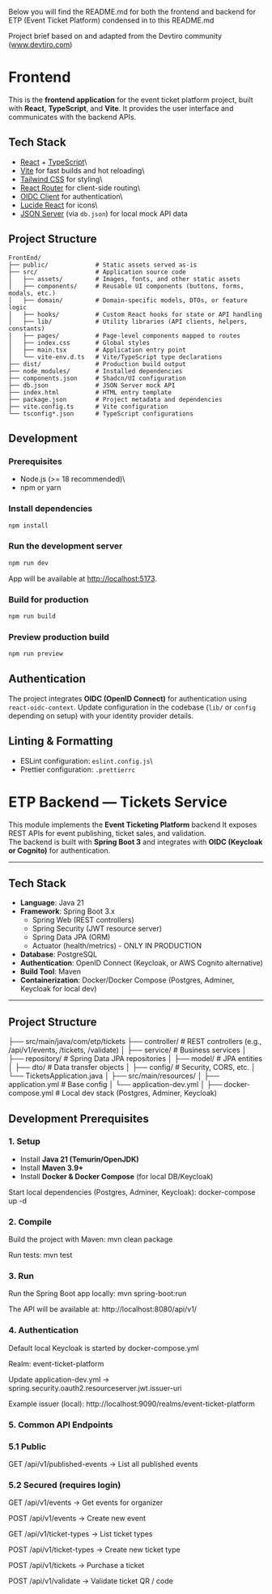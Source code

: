 Below you will find the README.md for both the frontend and backend for ETP (Event Ticket Platform) condensed in to this README.md

Project brief based on and adapted from the Devtiro community (www.devtiro.com)

# Frontend

This is the **frontend application** for the event ticket platform project, built with
**React**, **TypeScript**, and **Vite**. It provides the user interface
and communicates with the backend APIs.

## Tech Stack

-   [React](https://react.dev/) +
    [TypeScript](https://www.typescriptlang.org/)\
-   [Vite](https://vitejs.dev/) for fast builds and hot reloading\
-   [Tailwind CSS](https://tailwindcss.com/) for styling\
-   [React Router](https://reactrouter.com/) for client-side routing\
-   [OIDC Client](https://github.com/authts/oidc-client-ts) for
    authentication\
-   [Lucide React](https://lucide.dev/) for icons\
-   [JSON Server](https://github.com/typicode/json-server) (via
    `db.json`) for local mock API data

## Project Structure

    FrontEnd/
    ├── public/             # Static assets served as-is
    ├── src/                # Application source code
    │   ├── assets/         # Images, fonts, and other static assets
    │   ├── components/     # Reusable UI components (buttons, forms, modals, etc.)
    │   ├── domain/         # Domain-specific models, DTOs, or feature logic
    │   ├── hooks/          # Custom React hooks for state or API handling
    │   ├── lib/            # Utility libraries (API clients, helpers, constants)
    │   ├── pages/          # Page-level components mapped to routes
    │   ├── index.css       # Global styles
    │   ├── main.tsx        # Application entry point
    │   └── vite-env.d.ts   # Vite/TypeScript type declarations
    ├── dist/               # Production build output
    ├── node_modules/       # Installed dependencies
    ├── components.json     # Shadcn/UI configuration
    ├── db.json             # JSON Server mock API
    ├── index.html          # HTML entry template
    ├── package.json        # Project metadata and dependencies
    ├── vite.config.ts      # Vite configuration
    └── tsconfig*.json      # TypeScript configurations

## Development

### Prerequisites

-   Node.js (\>= 18 recommended)\
-   npm or yarn

### Install dependencies

``` bash
npm install
```

### Run the development server

``` bash
npm run dev
```

App will be available at <http://localhost:5173>.

### Build for production

``` bash
npm run build
```

### Preview production build

``` bash
npm run preview
```

## Authentication

The project integrates **OIDC (OpenID Connect)** for authentication
using `react-oidc-context`. Update configuration in the codebase (`lib/`
or `config` depending on setup) with your identity provider details.

## Linting & Formatting

-   ESLint configuration: `eslint.config.js`\
-   Prettier configuration: `.prettierrc`

# ETP Backend — Tickets Service

This module implements the **Event Ticketing Platform** backend
It exposes REST APIs for event publishing, ticket sales, and validation.  
The backend is built with **Spring Boot 3** and integrates with **OIDC (Keycloak or Cognito)** for authentication.

---

## Tech Stack

- **Language**: Java 21
- **Framework**: Spring Boot 3.x
    - Spring Web (REST controllers)
    - Spring Security (JWT resource server)
    - Spring Data JPA (ORM)
    - Actuator (health/metrics) - ONLY IN PRODUCTION
- **Database**: PostgreSQL
- **Authentication**: OpenID Connect (Keycloak, or AWS Cognito alternative)
- **Build Tool**: Maven
- **Containerization**: Docker/Docker Compose (Postgres, Adminer, Keycloak for local dev)

---

## Project Structure

├── src/main/java/com/etp/tickets
├── controller/ # REST controllers (e.g., /api/v1/events, /tickets, /validate)
│ ├── service/ # Business services
│ ├── repository/ # Spring Data JPA repositories
│ ├── model/ # JPA entities
│ ├── dto/ # Data transfer objects
│ ├── config/ # Security, CORS, etc.
│ └── TicketsApplication.java
│
├── src/main/resources/
│ ├── application.yml # Base config
│ └── application-dev.yml
│
├── docker-compose.yml # Local dev stack (Postgres, Adminer, Keycloak)

## Development Prerequisites

### 1. Setup

- Install **Java 21 (Temurin/OpenJDK)**
- Install **Maven 3.9+**
- Install **Docker & Docker Compose** (for local DB/Keycloak)

Start local dependencies (Postgres, Adminer, Keycloak):
docker-compose up -d

### 2. Compile

Build the project with Maven:
mvn clean package

Run tests:
mvn test

### 3. Run

Run the Spring Boot app locally:
mvn spring-boot:run

The API will be available at:
http://localhost:8080/api/v1/

### 4. Authentication

Default local Keycloak is started by docker-compose.yml

Realm: event-ticket-platform

Update application-dev.yml → spring.security.oauth2.resourceserver.jwt.issuer-uri

Example issuer (local):
http://localhost:9090/realms/event-ticket-platform

### 5. Common API Endpoints

### 5.1 Public

GET /api/v1/published-events → List all published events

### 5.2 Secured (requires login)

GET /api/v1/events → Get events for organizer

POST /api/v1/events → Create new event

GET /api/v1/ticket-types → List ticket types

POST /api/v1/ticket-types → Create new ticket type

POST /api/v1/tickets → Purchase a ticket

POST /api/v1/validate → Validate ticket QR / code
